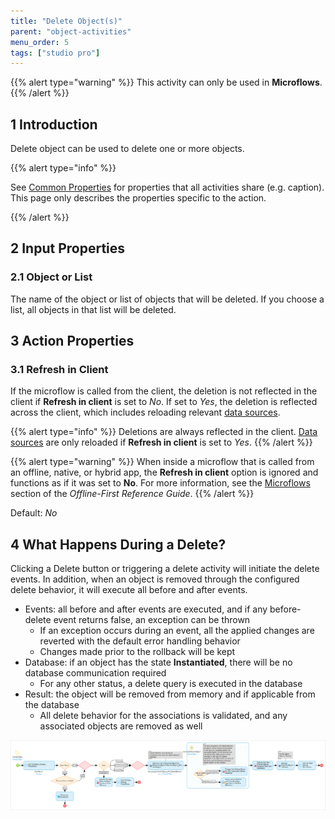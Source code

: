 ```yaml
---
title: "Delete Object(s)"
parent: "object-activities"
menu_order: 5
tags: ["studio pro"]
---
```


{{% alert type="warning" %}}
This activity can only be used in **Microflows**.
{{% /alert %}}

## 1 Introduction

Delete object can be used to delete one or more objects.

{{% alert type="info" %}}

See [Common Properties](microflow-element-common-properties) for properties that all activities share (e.g. caption). This page only describes the properties specific to the action.

{{% /alert %}}

## 2 Input Properties

### 2.1 Object or List

The name of the object or list of objects that will be deleted. If you choose a list, all objects in that list will be deleted.

## 3 Action Properties

### 3.1 Refresh in Client

If the microflow is called from the client, the deletion is not reflected in the client if **Refresh in client** is set to *No*. If set to *Yes*, the deletion is reflected across the client, which includes reloading relevant [data sources](data-sources).

{{% alert type="info" %}}
Deletions are always reflected in the client. [Data sources](data-sources) are only reloaded if **Refresh in client** is set to *Yes*.
{{% /alert %}}

{{% alert type="warning" %}}
When inside a microflow that is called from an offline, native, or hybrid app, the **Refresh in client** option is ignored and functions as if it was set to **No**. For more information, see the [Microflows](offline-first#microflows) section of the *Offline-First Reference Guide*.
{{% /alert %}}

Default: *No*

## 4 What Happens During a Delete?

Clicking a Delete button or triggering a delete activity will initiate the delete events. In addition, when an object is removed through the configured delete behavior, it will execute all before and after events.

* Events: all before and after events are executed, and if any before-delete event returns false, an exception can be thrown
	* If an exception occurs during an event, all the applied changes are reverted with the default error handling behavior
	* Changes made prior to the rollback will be kept 
* Database: if an object has the state **Instantiated**, there will be no database communication required
	* For any other status, a delete query is executed in the database
* Result: the object will be removed from memory and if applicable from the database
	* All delete behavior for the associations is validated, and any associated objects are removed as well

![](attachments/object-activities/18582171.png)
